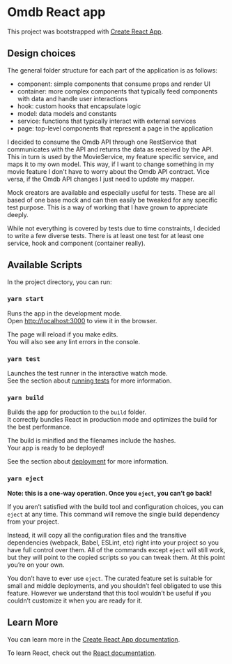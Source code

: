 # Omdb React app

This project was bootstrapped with [Create React App](https://github.com/facebook/create-react-app).

## Design choices
The general folder structure for each part of the application is as follows:
- component: simple components that consume props and render UI
- container: more complex components that typically feed components with data and handle user interactions
- hook: custom hooks that encapsulate logic
- model: data models and constants
- service: functions that typically interact with external services
- page: top-level components that represent a page in the application

I decided to consume the Omdb API through one RestService that communicates with the API and returns the data as received by the API. This in turn is used by the MovieService, my feature specific service, and maps it to my own model. This way, if I want to change something in my movie feature I don't have to worry about the Omdb API contract. Vice versa, if the Omdb API changes I just need to update my mapper.

Mock creators are available and especially useful for tests. These are all based of one base mock and can then easily be tweaked for any specific test purpose. This is a way of working that I have grown to appreciate deeply.

While not everything is covered by tests due to time constraints, I decided to write a few diverse tests. There is at least one test for at least one service, hook and component (container really).

## Available Scripts

In the project directory, you can run:

### `yarn start`

Runs the app in the development mode.\
Open [http://localhost:3000](http://localhost:3000) to view it in the browser.

The page will reload if you make edits.\
You will also see any lint errors in the console.

### `yarn test`

Launches the test runner in the interactive watch mode.\
See the section about [running tests](https://facebook.github.io/create-react-app/docs/running-tests) for more information.

### `yarn build`

Builds the app for production to the `build` folder.\
It correctly bundles React in production mode and optimizes the build for the best performance.

The build is minified and the filenames include the hashes.\
Your app is ready to be deployed!

See the section about [deployment](https://facebook.github.io/create-react-app/docs/deployment) for more information.

### `yarn eject`

**Note: this is a one-way operation. Once you `eject`, you can’t go back!**

If you aren’t satisfied with the build tool and configuration choices, you can `eject` at any time. This command will remove the single build dependency from your project.

Instead, it will copy all the configuration files and the transitive dependencies (webpack, Babel, ESLint, etc) right into your project so you have full control over them. All of the commands except `eject` will still work, but they will point to the copied scripts so you can tweak them. At this point you’re on your own.

You don’t have to ever use `eject`. The curated feature set is suitable for small and middle deployments, and you shouldn’t feel obligated to use this feature. However we understand that this tool wouldn’t be useful if you couldn’t customize it when you are ready for it.

## Learn More

You can learn more in the [Create React App documentation](https://facebook.github.io/create-react-app/docs/getting-started).

To learn React, check out the [React documentation](https://reactjs.org/).
